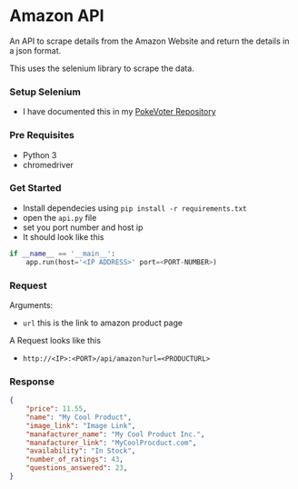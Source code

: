 # Amazon API
An API to scrape details from the Amazon Website and return the details
in a json format.

This uses the selenium library to scrape the data.

### Setup Selenium

-   I have documented this in my [PokeVoter Repository](https://github.com/krishaayjois21/PokeVoter#get-started)

### Pre Requisites

-   Python 3
-   chromedriver

### Get Started

-   Install dependecies using `pip install -r requirements.txt`
-   open the `api.py` file
-   set you port number and host ip
-   It should look like this

```python
if __name__ == '__main__':
	app.run(host='<IP ADDRESS>' port=<PORT-NUMBER>)
```

### Request 

Arguments:
- `url` this is the link to amazon product page 

A Request looks like this
- `http://<IP>:<PORT>/api/amazon?url=<PRODUCTURL>`

### Response
```json
{
	"price": 11.55,
	"name": "My Cool Product",
	"image_link": "Image Link",
	"manafacturer_name": "My Cool Product Inc.",
	"manafacturer_link": "MyCoolProcduct.com",
	"availability": "In Stock",
	"number_of_ratings": 43,
	"questions_answered": 23,
}
```
